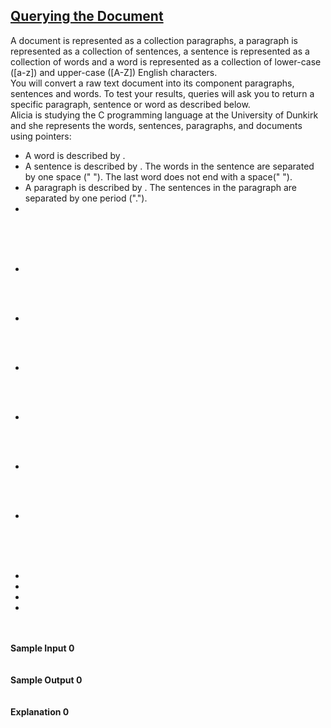 ## **[Querying the Document](https://www.hackerrank.com/challenges/querying-the-document)** 
A document is represented as a collection paragraphs, a paragraph is represented as a collection of sentences, a sentence is represented as a collection of words and a word is represented as a collection of lower-case ([a-z]) and upper-case ([A-Z]) English characters.<br>You will convert a raw text document into its component paragraphs, sentences and words. To test your results, queries will ask you to return a specific paragraph, sentence or word as described below.<br>Alicia is studying the C programming language at the University of Dunkirk and she represents the words, sentences, paragraphs, and documents using pointers:<br><ul><li>A word is described by .</li><li>A sentence is described by . The words in the sentence are separated by one space (" "). The last word does not end with a space(" ").</li><li>A paragraph is described by . The sentences in the paragraph are separated by one period (".").</li><li></li></ul><br><br><br><ul><li></li></ul><br><code></code><br><ul><li></li></ul><br><code></code><br><ul><li></li></ul><br><code></code><br><ul><li></li></ul><br><code></code><br><ul><li></li></ul><br><code></code><br><ul><li></li></ul><br><code></code><br><br><ul><li></li><li></li><li></li><li></li></ul><br><br>**Sample Input 0**<br><code></code><br><br>**Sample Output 0**<br><code></code><br><br>**Explanation 0**<br><br>